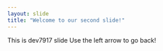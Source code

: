 ```yaml
---
layout: slide
title: "Welcome to our second slide!"
---
```

This is dev7917 slide
Use the left arrow to go back!